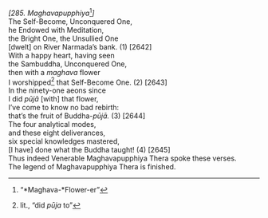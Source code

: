*\[285. Maghavapupphiya*[^1]*\]*  
The Self-Become, Unconquered One,  
he Endowed with Meditation,  
the Bright One, the Unsullied One  
\[dwelt\] on River Narmada’s bank. (1) \[2642\]  
With a happy heart, having seen  
the Sambuddha, Unconquered One,  
then with a *maghava* flower  
I worshipped[^2] that Self-Become One. (2) \[2643\]  
In the ninety-one aeons since  
I did *pūjā* \[with\] that flower,  
I’ve come to know no bad rebirth:  
that’s the fruit of Buddha-*pūjā.* (3) \[2644\]  
The four analytical modes,  
and these eight deliverances,  
six special knowledges mastered,  
\[I have\] done what the Buddha taught! (4) \[2645\]  
Thus indeed Venerable Maghavapupphiya Thera spoke these verses.  
The legend of Maghavapupphiya Thera is finished.  
[^1]: “*Maghava-*Flower-er”  
[^2]: lit., “did *pūja* to”
